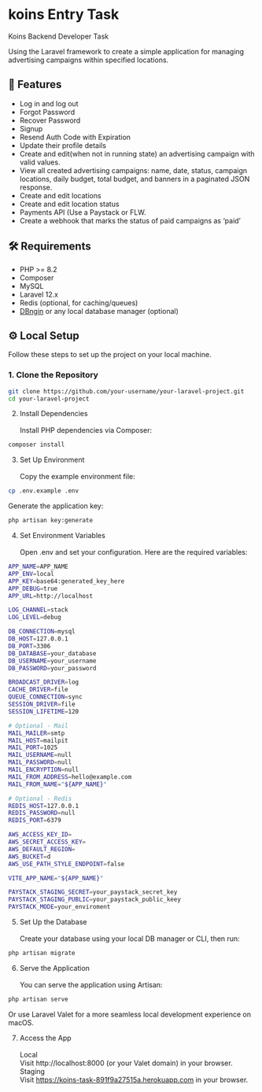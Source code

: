 # koins Entry Task
Koins Backend Developer Task

Using the Laravel framework to create a simple application for managing advertising campaigns within specified locations.

## 🚀 Features

- Log in and log out
- Forgot Password
- Recover Password
- Signup
- Resend Auth Code with Expiration
- Update their profile details
- Create and edit(when not in running state) an advertising campaign with valid values.
- View all created advertising campaigns: name, date, status, campaign locations, daily budget, total budget, and banners in a paginated JSON response.
- Create and edit locations
- Create and edit location status
- Payments API (Use a Paystack or FLW.
- Create a webhook that marks the status of paid campaigns as ‘paid’

## 🛠 Requirements

- PHP >= 8.2
- Composer
- MySQL
- Laravel 12.x
- Redis (optional, for caching/queues)
- [DBngin](https://dbngin.com/) or any local database manager (optional)


## ⚙️ Local Setup

Follow these steps to set up the project on your local machine.

### 1. Clone the Repository

```bash
git clone https://github.com/your-username/your-laravel-project.git
cd your-laravel-project
```
2. Install Dependencies<br><br>
Install PHP dependencies via Composer:

```bash
composer install
```
3. Set Up Environment<br><br>
Copy the example environment file:

```bash
cp .env.example .env
```
Generate the application key:

```bash
php artisan key:generate
```
4. Set Environment Variables<br><br>
Open .env and set your configuration. Here are the required variables:

```bash
APP_NAME=APP_NAME
APP_ENV=local
APP_KEY=base64:generated_key_here
APP_DEBUG=true
APP_URL=http://localhost

LOG_CHANNEL=stack
LOG_LEVEL=debug

DB_CONNECTION=mysql
DB_HOST=127.0.0.1
DB_PORT=3306
DB_DATABASE=your_database
DB_USERNAME=your_username
DB_PASSWORD=your_password

BROADCAST_DRIVER=log
CACHE_DRIVER=file
QUEUE_CONNECTION=sync
SESSION_DRIVER=file
SESSION_LIFETIME=120

# Optional - Mail
MAIL_MAILER=smtp
MAIL_HOST=mailpit
MAIL_PORT=1025
MAIL_USERNAME=null
MAIL_PASSWORD=null
MAIL_ENCRYPTION=null
MAIL_FROM_ADDRESS=hello@example.com
MAIL_FROM_NAME="${APP_NAME}"

# Optional - Redis
REDIS_HOST=127.0.0.1
REDIS_PASSWORD=null
REDIS_PORT=6379

AWS_ACCESS_KEY_ID=
AWS_SECRET_ACCESS_KEY=
AWS_DEFAULT_REGION=
AWS_BUCKET=d
AWS_USE_PATH_STYLE_ENDPOINT=false

VITE_APP_NAME="${APP_NAME}"

PAYSTACK_STAGING_SECRET=your_paystack_secret_key
PAYSTACK_STAGING_PUBLIC=your_paystack_public_keey
PAYSTACK_MODE=your_enviroment

```
5. Set Up the Database<br><br>
Create your database using your local DB manager or CLI, then run:

```bash
php artisan migrate
```
6. Serve the Application<br><br>
You can serve the application using Artisan:

```bash
php artisan serve
```
Or use Laravel Valet for a more seamless local development experience on macOS.

7. Access the App<br><br>
    Local<br>
    Visit http://localhost:8000 (or your Valet domain) in your browser.
    <br>
    Staging<br>
    Visit https://koins-task-891f9a27515a.herokuapp.com in your browser.


